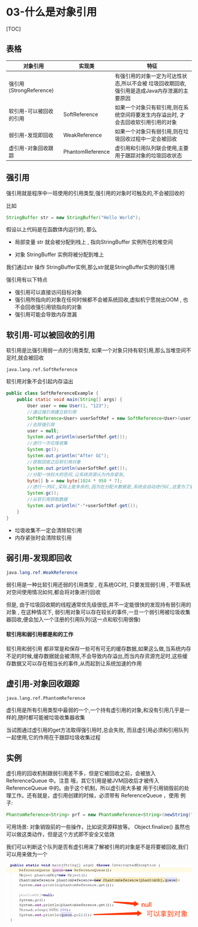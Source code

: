 # 03-什么是对象引用

[TOC]

## 表格

| 对象引用                | 实现类           | 特征                                                         |
| ----------------------- | ---------------- | ------------------------------------------------------------ |
| 强引用(StrongReference) |                  | 有强引用的对象一定为可达性状态,所以不会被 垃圾回收期回收,强引用是造成Java内存泄漏的主要原因 |
| 软引用-可以被回收的引用 | SoftReference    | 如果一个对象只有软引用,则在系统空间将要发生内存溢出时, 才会去回收软引用引用的对象 |
| 弱引用-发现即回收       | WeakReference    | 如果一个对象只有弱引用,则在垃圾回收过程中一定会被回收        |
| 虚引用-对象回收跟踪     | PhantomReference | 虚引用和引用队列联合使用,主要用于跟踪对象的垃圾回收状态      |

## 强引用

强引用就是程序中一班使用的引用类型,强引用的对象时可触及的,不会被回收的

比如

```java
StringBuffer str = new StringBuffer("Hello World");
```

假设以上代码是在函数体内运行的, 那么

- 局部变量 str 就会被分配到栈上 , 指向StringBuffer 实例所在的堆空间

- 对象 StringBuffer 实例将被分配到堆上

我们通过str 操作 StringBuffer实例,那么str就是StringBuffer实例的强引用

强引用有以下特点

- 强引用可以直接访问目标对象
- 强引用所指向的对象在任何时候都不会被系统回收,虚拟机宁愿抛出OOM , 也不会回收强引用锁指向的对象
- 强引用可能会导致内存泄漏

## 软引用-可以被回收的引用

软引用是比强引用弱一点的引用类型, 如果一个对象只持有软引用,那么当堆空间不足时,就会被回收

```
java.lang.ref.SoftReference
```

软引用对象不会引起内存溢出

```java
public class SoftReferenceExample {
    public static void main(String[] args) {
        User user = new User(1, "123");
        //通过强引用建立软引用
        SoftReference<User> userSoftRef = new SoftReference<User>(user);
        //去除强引用
        user = null;
        System.out.println(userSoftRef.get());
        //进行一次垃圾收集
        System.gc();
        System.out.println("After GC");
        //获取回收之后软引用对象
        System.out.println(userSoftRef.get());
        //分配一块较大的空间,让系统资源认为内存紧张,
        byte[] b = new byte[1024 * 950 * 7];
        //进行一次GC,实际上是多余的,因为在分配大数据是,系统会自动进行GC,这里为了更清楚说明
        System.gc();
        //从软引用获取数据
        System.out.println("-"+userSoftRef.get());
    }
}
```

- 垃圾收集不一定会清除软引用
- 内存紧张时会清除软引用

## 弱引用-发现即回收

```java
java.lang.ref.WeakReference
```

弱引用是一种比软引用还弱的引用类型 , 在系统GC时, 只要发现弱引用 , 不管系统对空间使用情况如何,都会将对象进行回收

但是, 由于垃圾回收期的线程通常优先级很低,并不一定能很快的发现持有弱引用的对象 , 在这种情况下, 弱引用对象可以存在较长的事件,一旦一个弱引用被垃圾收集器回收,便会加入一个注册的引用队列(这一点和软引用很像)

#### 软引用和弱引用都是和的工作

软引用和弱引用 都非常是和保存一些可有可无的缓存数据,如果这么做,当系统内存不足的时候,缓存数据就会被清除,不会导致内存溢出,而当内存资源充足时,这些缓存数据又可以存在相当长的事件,从而起到让系统加速的作用

## 虚引用-对象回收跟踪

```
java.lang.ref.PhantomReference
```

虚引用是所有引用类型中最弱的一个,一个持有虚引用的对象,和没有引用几乎是一样的,随时都可能被垃圾收集器收集

当试图通过虚引用的get方法取得强引用时,总会失败, 而且虚引用必须和引用队列一起使用,它的作用在于跟踪垃圾收集过程

## 实例

虚引用的回收机制跟弱引用差不多，但是它被回收之前，会被放入 ReferenceQueue 中。注意 哦，其它引用是被JVM回收后才被传入 ReferenceQueue 中的。由于这个机制，所以虚引用大多被 用于引用销毁前的处理工作。还有就是，虚引用创建的时候，必须带有 ReferenceQueue ，使用 例子:

```java
PhantomReference<String> prf = new PhantomReference<String>(newString("str"), new ReferenceQueue<>());
```

可用场景: 对象销毁前的一些操作，比如说资源释放等。 Object.finalize() 虽然也可以做这类动作，但是这个方式即不安全又低效

我们可以判断这个队列是否有虚引用来了解被引用的对象是不是将要被回收,我们可以用来做为一个

![image-20200914212535674](../../../assets/image-20200914212535674.png)


